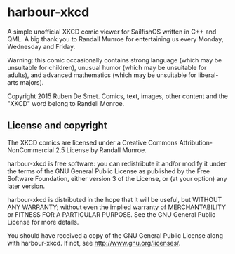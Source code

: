 harbour-xkcd
============

A simple unofficial XKCD comic viewer for SailfishOS written in C++ and QML. A big thank you to Randall Munroe for entertaining us every Monday, Wednesday and Friday.

Warning: this comic occasionally contains strong language (which may be unsuitable for children), unusual humor (which may be unsuitable for adults), and advanced mathematics (which may be unsuitable for liberal-arts majors).

Copyright 2015 Ruben De Smet. Comics, text, images, other content and the "XKCD" word belong to Randell Monroe.

License and copyright
---------------------

The XKCD comics are licensed under a Creative Commons Attribution-NonCommercial 2.5 License by Randall Munroe.

harbour-xkcd is free software: you can redistribute it and/or modify it under the terms of the GNU General Public License as published by the Free Software Foundation, either version 3 of the License, or (at your option) any later version.

harbour-xkcd is distributed in the hope that it will be useful, but WITHOUT ANY WARRANTY; without even the implied warranty of MERCHANTABILITY or FITNESS FOR A PARTICULAR PURPOSE. See the GNU General Public License for more details.

You should have received a copy of the GNU General Public License along with harbour-xkcd. If not, see http://www.gnu.org/licenses/.

